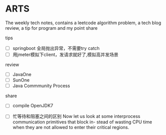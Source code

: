 # ARTS
The weekly tech notes, contains a leetcode algorithm problem, a tech blog review, a tip for program and my point share   

tips
- [ ] springboot 全局抛出异常，不需要try catch
- [ ] 用jmeter模拟下client，发请求就好了,模拟高并发场景

review
- [ ] JavaOne
- [ ] SunOne
- [ ] Java Commmunity Process

share
- [ ] compile OpenJDK7
- [ ] 忙等待和阻塞之间的区别 Now let us look at some interprocess communication primitives that block in- 
stead of wasting CPU time when they are not allowed to enter their critical regions.


